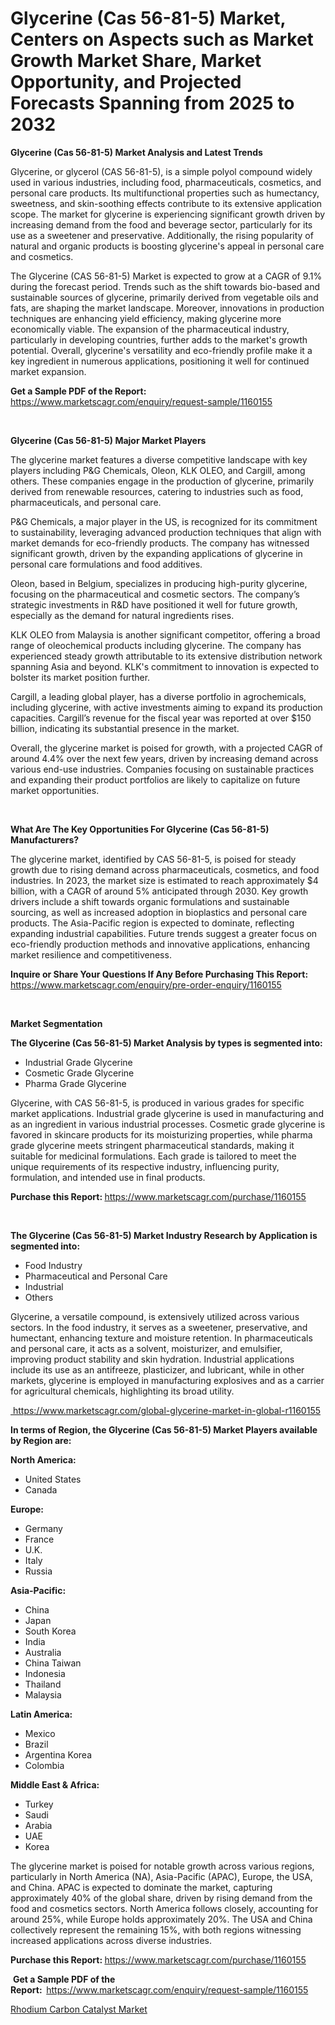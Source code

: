 <p><h1>Glycerine (Cas 56-81-5) Market, Centers on Aspects such as Market Growth Market Share, Market Opportunity, and Projected Forecasts Spanning from 2025 to 2032</h1></p><p><strong>Glycerine (Cas 56-81-5) Market Analysis and Latest Trends</strong></p>
<p><p>Glycerine, or glycerol (CAS 56-81-5), is a simple polyol compound widely used in various industries, including food, pharmaceuticals, cosmetics, and personal care products. Its multifunctional properties such as humectancy, sweetness, and skin-soothing effects contribute to its extensive application scope. The market for glycerine is experiencing significant growth driven by increasing demand from the food and beverage sector, particularly for its use as a sweetener and preservative. Additionally, the rising popularity of natural and organic products is boosting glycerine's appeal in personal care and cosmetics.</p><p>The Glycerine (CAS 56-81-5) Market is expected to grow at a CAGR of 9.1% during the forecast period. Trends such as the shift towards bio-based and sustainable sources of glycerine, primarily derived from vegetable oils and fats, are shaping the market landscape. Moreover, innovations in production techniques are enhancing yield efficiency, making glycerine more economically viable. The expansion of the pharmaceutical industry, particularly in developing countries, further adds to the market's growth potential. Overall, glycerine's versatility and eco-friendly profile make it a key ingredient in numerous applications, positioning it well for continued market expansion.</p></p>
<p><strong>Get a Sample PDF of the Report:&nbsp;</strong> <a href="https://www.marketscagr.com/enquiry/request-sample/1160155?utm_campaign=1126&utm_medium=2&utm_source=Github&utm_content=ia&utm_term=22032025&utm_id=glycerine-cas-56-81-5">https://www.marketscagr.com/enquiry/request-sample/1160155</a></p>
<p>&nbsp;</p>
<p><strong>Glycerine (Cas 56-81-5) Major Market Players</strong></p>
<p><p>The glycerine market features a diverse competitive landscape with key players including P&G Chemicals, Oleon, KLK OLEO, and Cargill, among others. These companies engage in the production of glycerine, primarily derived from renewable resources, catering to industries such as food, pharmaceuticals, and personal care.</p><p>P&G Chemicals, a major player in the US, is recognized for its commitment to sustainability, leveraging advanced production techniques that align with market demands for eco-friendly products. The company has witnessed significant growth, driven by the expanding applications of glycerine in personal care formulations and food additives.</p><p>Oleon, based in Belgium, specializes in producing high-purity glycerine, focusing on the pharmaceutical and cosmetic sectors. The company’s strategic investments in R&D have positioned it well for future growth, especially as the demand for natural ingredients rises.</p><p>KLK OLEO from Malaysia is another significant competitor, offering a broad range of oleochemical products including glycerine. The company has experienced steady growth attributable to its extensive distribution network spanning Asia and beyond. KLK's commitment to innovation is expected to bolster its market position further.</p><p>Cargill, a leading global player, has a diverse portfolio in agrochemicals, including glycerine, with active investments aiming to expand its production capacities. Cargill’s revenue for the fiscal year was reported at over $150 billion, indicating its substantial presence in the market.</p><p>Overall, the glycerine market is poised for growth, with a projected CAGR of around 4.4% over the next few years, driven by increasing demand across various end-use industries. Companies focusing on sustainable practices and expanding their product portfolios are likely to capitalize on future market opportunities.</p></p>
<p>&nbsp;</p>
<p><strong>What Are The Key Opportunities For Glycerine (Cas 56-81-5) Manufacturers?</strong></p>
<p><p>The glycerine market, identified by CAS 56-81-5, is poised for steady growth due to rising demand across pharmaceuticals, cosmetics, and food industries. In 2023, the market size is estimated to reach approximately $4 billion, with a CAGR of around 5% anticipated through 2030. Key growth drivers include a shift towards organic formulations and sustainable sourcing, as well as increased adoption in bioplastics and personal care products. The Asia-Pacific region is expected to dominate, reflecting expanding industrial capabilities. Future trends suggest a greater focus on eco-friendly production methods and innovative applications, enhancing market resilience and competitiveness.</p></p>
<p><strong>Inquire or Share Your Questions If Any Before Purchasing This Report:</strong> <a href="https://www.marketscagr.com/enquiry/pre-order-enquiry/1160155?utm_campaign=1126&utm_medium=2&utm_source=Github&utm_content=ia&utm_term=22032025&utm_id=glycerine-cas-56-81-5">https://www.marketscagr.com/enquiry/pre-order-enquiry/1160155</a></p>
<p>&nbsp;</p>
<p><strong>Market Segmentation</strong></p>
<p><strong>The Glycerine (Cas 56-81-5) Market Analysis by types is segmented into:</strong></p>
<p><ul><li>Industrial Grade Glycerine</li><li>Cosmetic Grade Glycerine</li><li>Pharma Grade Glycerine</li></ul></p>
<p><p>Glycerine, with CAS 56-81-5, is produced in various grades for specific market applications. Industrial grade glycerine is used in manufacturing and as an ingredient in various industrial processes. Cosmetic grade glycerine is favored in skincare products for its moisturizing properties, while pharma grade glycerine meets stringent pharmaceutical standards, making it suitable for medicinal formulations. Each grade is tailored to meet the unique requirements of its respective industry, influencing purity, formulation, and intended use in final products.</p></p>
<p><strong>Purchase this Report:&nbsp;</strong><a href="https://www.marketscagr.com/purchase/1160155?utm_campaign=1126&utm_medium=2&utm_source=Github&utm_content=ia&utm_term=22032025&utm_id=glycerine-cas-56-81-5">https://www.marketscagr.com/purchase/1160155</a></p>
<p>&nbsp;</p>
<p><strong>The Glycerine (Cas 56-81-5) Market Industry Research by Application is segmented into:</strong></p>
<p><ul><li>Food Industry</li><li>Pharmaceutical and Personal Care</li><li>Industrial</li><li>Others</li></ul></p>
<p><p>Glycerine, a versatile compound, is extensively utilized across various sectors. In the food industry, it serves as a sweetener, preservative, and humectant, enhancing texture and moisture retention. In pharmaceuticals and personal care, it acts as a solvent, moisturizer, and emulsifier, improving product stability and skin hydration. Industrial applications include its use as an antifreeze, plasticizer, and lubricant, while in other markets, glycerine is employed in manufacturing explosives and as a carrier for agricultural chemicals, highlighting its broad utility.</p></p>
<p><a href="https://www.marketscagr.com/global-glycerine-market-in-global-r1160155?utm_campaign=1126&utm_medium=2&utm_source=Github&utm_content=ia&utm_term=22032025&utm_id=glycerine-cas-56-81-5">&nbsp;https://www.marketscagr.com/global-glycerine-market-in-global-r1160155</a></p>
<p><strong>In terms of Region, the Glycerine (Cas 56-81-5) Market Players available by Region are:</strong></p>
<p>
    <p> <strong> North America: </strong>
        <ul>
            <li>United States</li>
            <li>Canada</li>
        </ul>
        </p> 
    <p> <strong> Europe: </strong>
        <ul>
            <li>Germany</li>
            <li>France</li>
            <li>U.K.</li>
            <li>Italy</li>
            <li>Russia</li>
        </ul>
        </p> 
    <p> <strong> Asia-Pacific: </strong>
        <ul>
            <li>China</li>
            <li>Japan</li>
            <li>South Korea</li>
            <li>India</li>
            <li>Australia</li>
            <li>China Taiwan</li>
            <li>Indonesia</li>
            <li>Thailand</li>
            <li>Malaysia</li>
        </ul>
        </p> 
    <p> <strong> Latin America: </strong>
        <ul>
            <li>Mexico</li>
            <li>Brazil</li>
            <li>Argentina Korea</li>
            <li>Colombia</li>
        </ul>
        </p> 
    <p> <strong> Middle East & Africa: </strong>
        <ul>
            <li>Turkey</li>
            <li>Saudi</li>
            <li>Arabia</li>
            <li>UAE</li>
            <li>Korea</li>
        </ul>
    </p>
    </p>
<p><p>The glycerine market is poised for notable growth across various regions, particularly in North America (NA), Asia-Pacific (APAC), Europe, the USA, and China. APAC is expected to dominate the market, capturing approximately 40% of the global share, driven by rising demand from the food and cosmetics sectors. North America follows closely, accounting for around 25%, while Europe holds approximately 20%. The USA and China collectively represent the remaining 15%, with both regions witnessing increased applications across diverse industries.</p></p>
<p><strong>Purchase this Report: </strong><a href="https://www.marketscagr.com/purchase/1160155?utm_campaign=1126&utm_medium=2&utm_source=Github&utm_content=ia&utm_term=22032025&utm_id=glycerine-cas-56-81-5">https://www.marketscagr.com/purchase/1160155</a></p>
<p>&nbsp;<strong>Get a Sample PDF of the Report:&nbsp;&nbsp;</strong><a href="https://www.marketscagr.com/enquiry/request-sample/1160155?utm_campaign=1126&utm_medium=2&utm_source=Github&utm_content=ia&utm_term=22032025&utm_id=glycerine-cas-56-81-5">https://www.marketscagr.com/enquiry/request-sample/1160155</a></p>
<p><strong></strong></p>
<p><p><a href="https://github.com/julyju69/Market-Research-Report-List-6/blob/main/rhodium-carbon-catalyst-market.md?utm_campaign=1126&utm_medium=2&utm_source=Github&utm_content=ia&utm_term=22032025&utm_id=glycerine-cas-56-81-5">Rhodium Carbon Catalyst Market</a></p></p>